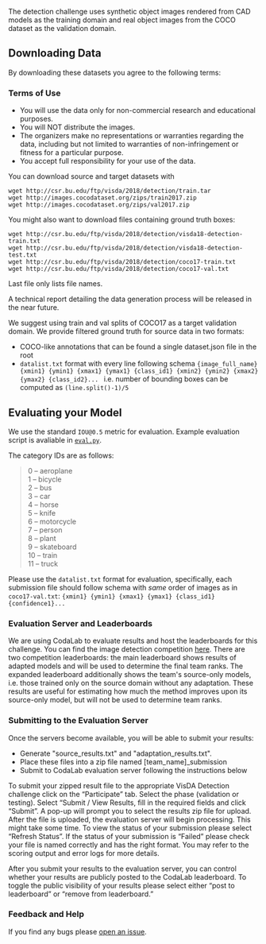 The detection challenge uses synthetic object images rendered from CAD models as the training domain and real object images from the COCO dataset as the validation domain.

## Downloading Data

By downloading these datasets you agree to the following terms:

### Terms of Use
- You will use the data only for non-commercial research and educational purposes.
- You will NOT distribute the images.
- The organizers make no representations or warranties regarding the data, including but not limited to warranties of non-infringement or fitness for a particular purpose.
- You accept full responsibility for your use of the data.

You can download source and target datasets with 
    
    wget http://csr.bu.edu/ftp/visda/2018/detection/train.tar
    wget http://images.cocodataset.org/zips/train2017.zip
    wget http://images.cocodataset.org/zips/val2017.zip
    
You might also want to download files containing ground truth boxes:

    wget http://csr.bu.edu/ftp/visda/2018/detection/visda18-detection-train.txt
    wget http://csr.bu.edu/ftp/visda/2018/detection/visda18-detection-test.txt
    wget http://csr.bu.edu/ftp/visda/2018/detection/coco17-train.txt
    wget http://csr.bu.edu/ftp/visda/2018/detection/coco17-val.txt

Last file only lists file names. 

A technical report detailing the data generation process will be released in the near future. 

We suggest using train and val splits of COCO17 as a target validation domain. We provide filtered ground truth for source data in two formats: 

- COCO-like annotations that can be found a single dataset.json file in the root
- `datalist.txt` format with every line following schema `{image_full_name} {xmin1} {ymin1} {xmax1} {ymax1} {class_id1} {xmin2} {ymin2} {xmax2} {ymax2} {class_id2}... ` i.e. number of bounding boxes can be computed as `(line.split()-1)/5`

<!---
## Baselines and Rules

We have several baseline models with data readers in the [`/model`](model) folder. Each model has a short README on how to run it.

- "Adversarial Discriminative Domain Adaptation" (ADDA) with LeNet and VGG16 in Tensorflow [`arxiv`](https://arxiv.org/abs/1702.05464)
- "Learning Transferable Features with Deep Adaptation Networks" (DAN) with Alexnet in Caffe [`arxiv`](https://arxiv.org/pdf/1502.02791)
- "Deep CORAL: Correlation Alignment for Deep Domain Adaptation" with Alexnet in Caffe [`arxiv`](https://arxiv.org/abs/1607.01719)

Please refer to the [challenge rules](http://ai.bu.edu/visda-2017/) for specific guidelines your method must follow.
-->

## Evaluating your Model

We use the standard `IOU@0.5` metric for evaluation. Example evaluation script is avaliable in [`eval.py`](eval.py).

The category IDs are as follows:
> 0 – aeroplane  
> 1 – bicycle  
> 2 – bus  
> 3 – car  
> 4 – horse  
> 5 – knife  
> 6 – motorcycle  
> 7 – person  
> 8 – plant  
> 9 – skateboard  
> 10 – train  
> 11 – truck 
 
Please use the `datalist.txt` format for evaluation, specifically, each submission file should follow schema with *same* order of images as in `coco17-val.txt`: `{xmin1} {ymin1} {xmax1} {ymax1} {class_id1} {confidence1}...`  

### Evaluation Server and Leaderboards
 
We are using CodaLab to evaluate results and host the leaderboards for this challenge. You can find the image detection competition [here](https://competitions.codalab.org/competitions/18892). There are two competition leaderboards: the main leaderboard shows results of adapted models and will be used to determine the final team ranks. The expanded leaderboard additionally shows the team's source-only models, i.e. those trained only on the source domain without any adaptation. These results are useful for estimating how much the method improves upon its source-only model, but will not be used to determine team ranks.


### Submitting to the Evaluation Server
 
Once the servers become available, you will be able to submit your results:
- Generate "source_results.txt" and "adaptation_results.txt".
- Place these files into a zip file named [team_name]_submission
- Submit to CodaLab evaluation server following the instructions below

To submit your zipped result file to the appropriate VisDA Detection challenge click on the “Participate” tab. Select the phase (validation or testing). Select “Submit / View Results, fill in the required fields and click “Submit”. A pop-up will prompt you to select the results zip file for upload. After the file is uploaded, the evaluation server will begin processing. This might take some time. To view the status of your submission please select “Refresh Status”. If the status of your submission is “Failed” please check your file is named correctly and has the right format. You may refer to the scoring output and error logs for more details.

After you submit your results to the evaluation server, you can control whether your results are publicly posted to the CodaLab leaderboard. To toggle the public visibility of your results please select either “post to leaderboard” or “remove from leaderboard.” 


### Feedback and Help
If you find any bugs please [open an issue](https://github.com/VisionLearningGroup/visda-2018-public/issues).
